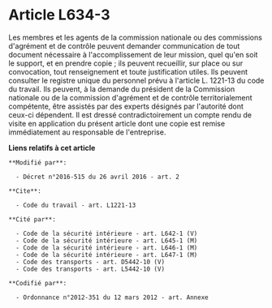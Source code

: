 # Article L634-3

Les membres et les agents de la commission nationale ou des commissions d'agrément et de contrôle peuvent demander
communication de tout document nécessaire à l'accomplissement de leur mission, quel qu'en soit le support, et en prendre
copie ; ils peuvent recueillir, sur place ou sur convocation, tout renseignement et toute justification utiles. Ils peuvent
consulter le registre unique du personnel prévu à l'article L. 1221-13 du code du travail. Ils peuvent, à la demande du
président de la Commission nationale ou de la       commission d'agrément et de contrôle territorialement compétente, être
assistés par des experts désignés par l'autorité dont ceux-ci dépendent. Il est dressé contradictoirement un compte rendu de
visite en application du présent article dont une copie est remise immédiatement au responsable de l'entreprise.

**Liens relatifs à cet article**

	**Modifié par**:

	  - Décret n°2016-515 du 26 avril 2016 - art. 2

	**Cite**:

	  - Code du travail - art. L1221-13

	**Cité par**:

	  - Code de la sécurité intérieure - art. L642-1 (V)
	  - Code de la sécurité intérieure - art. L645-1 (M)
	  - Code de la sécurité intérieure - art. L646-1 (M)
	  - Code de la sécurité intérieure - art. L647-1 (M)
	  - Code des transports - art. D5442-10 (V)
	  - Code des transports - art. L5442-10 (V)

	**Codifié par**:

	  - Ordonnance n°2012-351 du 12 mars 2012 - art. Annexe
